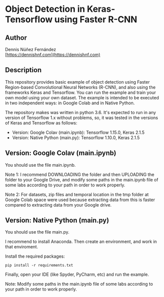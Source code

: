 
# Object Detection in Keras-Tensorflow using Faster R-CNN #


## Author ##

Dennis Núñez Fernández  
[https://dennishnf.com](https://dennishnf.com) 


## Description ##

This repository provides basic example of object detection using Faster Region-based Convolutional Neural Networks (R-CNN), and also using the frameworks Keras and Tensorflow. You can run the example and train your own model using your own dataset. The example is intended to be executed in two independent ways: in Google Colab and in Native Python.

The repository makes was written in python 3.6. It's expected to run in any version of Tensorflow 1.x without problems, so, it was tested in the versions of Keras and Tensorflow as follows: 

- Version: Google Colav (main.ipynb): Tensorflow 1.15.0, Keras 2.1.5
- Version: Native Python (main.py): Tensorflow 1.10.0, Keras 2.1.5


## Version: Google Colav (main.ipynb) ##

You should use the file main.ipynb.

Note 1: I recommend DOWNLOADING the folder and then UPLOADING the folder to your Google Drive, and modify some paths in the main.ipynb file of some labs according to your path in order to work properly.

Note 2: For datasets, zip files and temporal location in the tmp folder at Google Colab space were used because extracting data from this is faster compared to extracting data from your Google drive.


## Version: Native Python (main.py) ##

You should use the file main.py.

I recommend to install Anaconda. Then create an environment, and work in that enviroment.

Install the required packages:

```
pip install -r requirements.txt
```

Finally, open your IDE (like Spyder, PyCharm, etc) and run the example.

Note: Modify some paths in the main.ipynb file of some labs according to your path in order to work properly.
